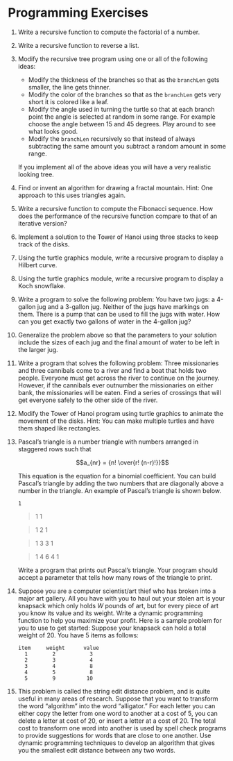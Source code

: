 Programming Exercises
=====================

1.  Write a recursive function to compute the factorial of a number.
2.  Write a recursive function to reverse a list.
3.  Modify the recursive tree program using one or all of the following
    ideas:

    -   Modify the thickness of the branches so that as the `branchLen`
        gets smaller, the line gets thinner.
    -   Modify the color of the branches so that as the `branchLen` gets
        very short it is colored like a leaf.
    -   Modify the angle used in turning the turtle so that at each
        branch point the angle is selected at random in some range. For
        example choose the angle between 15 and 45 degrees. Play around
        to see what looks good.
    -   Modify the `branchLen` recursively so that instead of always
        subtracting the same amount you subtract a random amount in
        some range.

    If you implement all of the above ideas you will have a very
    realistic looking tree.

4.  Find or invent an algorithm for drawing a fractal mountain. Hint:
    One approach to this uses triangles again.
5.  Write a recursive function to compute the Fibonacci sequence. How
    does the performance of the recursive function compare to that of an
    iterative version?
6.  Implement a solution to the Tower of Hanoi using three stacks to
    keep track of the disks.
7.  Using the turtle graphics module, write a recursive program to
    display a Hilbert curve.
8.  Using the turtle graphics module, write a recursive program to
    display a Koch snowflake.
9.  Write a program to solve the following problem: You have two jugs: a
    4-gallon jug and a 3-gallon jug. Neither of the jugs have markings
    on them. There is a pump that can be used to fill the jugs
    with water. How can you get exactly two gallons of water in the
    4-gallon jug?
10. Generalize the problem above so that the parameters to your solution
    include the sizes of each jug and the final amount of water to be
    left in the larger jug.
11. Write a program that solves the following problem: Three
    missionaries and three cannibals come to a river and find a boat
    that holds two people. Everyone must get across the river to
    continue on the journey. However, if the cannibals ever outnumber
    the missionaries on either bank, the missionaries will be eaten.
    Find a series of crossings that will get everyone safely to the
    other side of the river.
12. Modify the Tower of Hanoi program using turtle graphics to animate
    the movement of the disks. Hint: You can make multiple turtles and
    have them shaped like rectangles.
13. Pascal’s triangle is a number triangle with numbers arranged in
    staggered rows such that

    $$a_{nr} = {n! \over{r! (n-r)!}}$$

    This equation is the equation for a binomial coefficient. You can
    build Pascal’s triangle by adding the two numbers that are
    diagonally above a number in the triangle. An example of Pascal’s
    triangle is shown below.

        1

    > 1 1

    > 1 2 1

    > 1 3 3 1

    > 1 4 6 4 1

    Write a program that prints out Pascal’s triangle. Your program
    should accept a parameter that tells how many rows of the triangle
    to print.

14. Suppose you are a computer scientist/art thief who has broken into a
    major art gallery. All you have with you to haul out your stolen art
    is your knapsack which only holds $W$ pounds of art, but for every
    piece of art you know its value and its weight. Write a dynamic
    programming function to help you maximize your profit. Here is a
    sample problem for you to use to get started: Suppose your knapsack
    can hold a total weight of 20. You have 5 items as follows:

        item     weight      value
          1        2           3
          2        3           4
          3        4           8
          4        5           8
          5        9          10

15. This problem is called the string edit distance problem, and is
    quite useful in many areas of research. Suppose that you want to
    transform the word “algorithm” into the word “alligator.” For each
    letter you can either copy the letter from one word to another at a
    cost of 5, you can delete a letter at cost of 20, or insert a letter
    at a cost of 20. The total cost to transform one word into another
    is used by spell check programs to provide suggestions for words
    that are close to one another. Use dynamic programming techniques to
    develop an algorithm that gives you the smallest edit distance
    between any two words.

